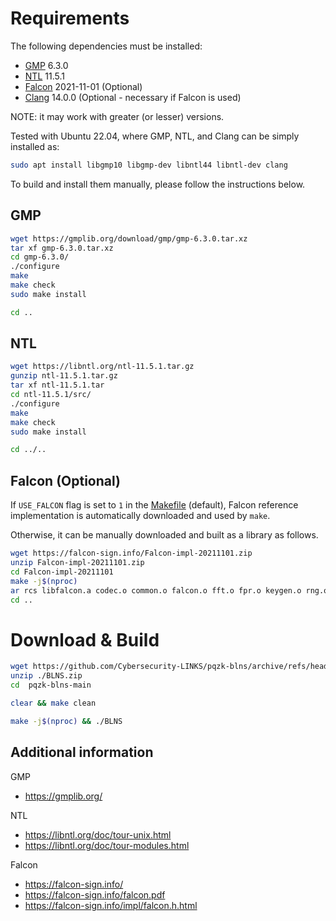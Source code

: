 # Requirements
The following dependencies must be installed:
- [GMP](https://gmplib.org/) 6.3.0
- [NTL](https://libntl.org/) 11.5.1
- [Falcon](https://falcon-sign.info/) 2021-11-01 (Optional)
- [Clang](https://clang.llvm.org/) 14.0.0 (Optional - necessary if Falcon is used)

NOTE: it may work with greater (or lesser) versions.

Tested with Ubuntu 22.04, where GMP, NTL, and Clang can be simply installed as:
```sh
sudo apt install libgmp10 libgmp-dev libntl44 libntl-dev clang
```
To build and install them manually, please follow the instructions below.

## GMP
```sh
wget https://gmplib.org/download/gmp/gmp-6.3.0.tar.xz
tar xf gmp-6.3.0.tar.xz
cd gmp-6.3.0/
./configure
make
make check
sudo make install

cd ..
```

## NTL
```sh
wget https://libntl.org/ntl-11.5.1.tar.gz
gunzip ntl-11.5.1.tar.gz 
tar xf ntl-11.5.1.tar 
cd ntl-11.5.1/src/
./configure
make
make check
sudo make install

cd ../..
```

## Falcon (Optional)
If ```USE_FALCON``` flag is set to ```1``` in the [Makefile](./Makefile) (default), 
Falcon reference implementation is automatically downloaded and used by ```make```.

Otherwise, it can be manually downloaded and built as a library as follows.
```sh
wget https://falcon-sign.info/Falcon-impl-20211101.zip
unzip Falcon-impl-20211101.zip
cd Falcon-impl-20211101
make -j$(nproc)
ar rcs libfalcon.a codec.o common.o falcon.o fft.o fpr.o keygen.o rng.o shake.o sign.o vrfy.o
cd ..
```

# Download & Build
```sh
wget https://github.com/Cybersecurity-LINKS/pqzk-blns/archive/refs/heads/main.zip -O ./BLNS.zip
unzip ./BLNS.zip
cd  pqzk-blns-main

clear && make clean

make -j$(nproc) && ./BLNS
```

## Additional information
GMP
- https://gmplib.org/

NTL
- https://libntl.org/doc/tour-unix.html
- https://libntl.org/doc/tour-modules.html

Falcon
- https://falcon-sign.info/
- https://falcon-sign.info/falcon.pdf
- https://falcon-sign.info/impl/falcon.h.html